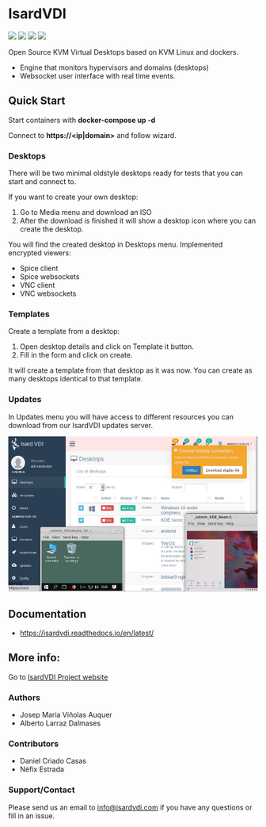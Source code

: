 # Isard**VDI**

[![](https://img.shields.io/github/release/isard-vdi/isard.svg)](https://github.com/isard-vdi/isard/releases) [![](https://img.shields.io/badge/docker--compose-ready-blue.svg)](https://github.com/isard-vdi/isard/blob/master/docker-compose.yml) [![](https://img.shields.io/badge/docs-latest-brightgreen.svg)](https://isardvdi.readthedocs.io/en/latest/) [![](https://img.shields.io/badge/license-AGPL%20v3.0-brightgreen.svg)](https://github.com/isard-vdi/isard/blob/master/LICENSE)

Open Source KVM Virtual Desktops based on KVM Linux and dockers. 

- Engine that monitors hypervisors and domains (desktops)
- Websocket user interface with real time events.

## Quick Start

Start containers with **docker-compose up -d**

Connect to **https://<ip|domain>** and follow wizard.

### Desktops

There will be two minimal oldstyle desktops ready for tests that you can start and connect to.

If you want to create your own desktop:

1. Go to Media menu and download an ISO
2. After the download is finished it will show a desktop icon where you can create the desktop.

You will find the created desktop in Desktops menu. Implemented encrypted viewers:

- Spice client
- Spice websockets
- VNC client
- VNC websockets

### Templates

Create a template from a desktop:

1. Open desktop details and click on Template it button.
2. Fill in the form and click on create.

It will create a template from that desktop as it was now. You can create as many desktops identical to that template.

### Updates

In Updates menu you will have access to different resources you can download from our IsardVDI updates server.

![Main admin screen](docs/images/main.png?raw=true "Main admin")

## Documentation

- https://isardvdi.readthedocs.io/en/latest/

## More info: 

Go to [IsardVDI Project website](http://www.isardvdi.com/)

### Authors
+ Josep Maria Viñolas Auquer
+ Alberto Larraz Dalmases

### Contributors
+ Daniel Criado Casas
+ Néfix Estrada

### Support/Contact
Please send us an email to info@isardvdi.com if you have any questions or fill in an issue.
